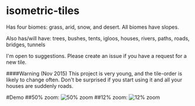 # isometric-tiles

Has four biomes: grass, arid, snow, and desert. All biomes have slopes.

Also has/will have: trees, bushes, tents, igloos, houses, rivers, paths, roads, bridges, tunnels

I'm open to suggestions. Please create an issue if you have a request for a new tile.

####Warning (Nov 2015)
This project is very young, and the tile-order is likely to change often. Don't be surprised if you start using it and all your houses are suddenly roads.

#Demo
##50% zoom:
![50% zoom](https://raw.githubusercontent.com/tipsy/isometric-tiles/master/sample/sample_close.png)
##12% zoom:
![12% zoom](https://raw.githubusercontent.com/tipsy/isometric-tiles/master/sample/sample_far.png)
